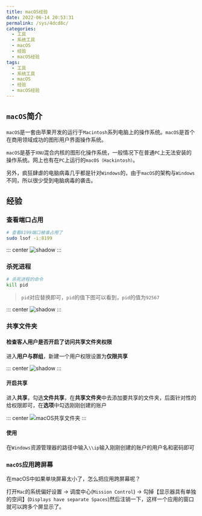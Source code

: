 ```yaml
---
title: macOS经验
date: 2022-06-14 20:53:31
permalink: /sys/4dcd8c/
categories:
  - 工具
  - 系统工具
  - macOS
  - 经验
  - macOS经验
tags:
  - 工具
  - 系统工具
  - macOS
  - 经验
  - macOS经验
---
```


## `macOS`简介

`macOS`是一套由苹果开发的运行于`Macintosh`系列电脑上的操作系统。`macOS`是首个在商用领域成功的图形用户界面操作系统。

`macOS`是基于`XNU`混合内核的图形化操作系统，一般情况下在普通`PC`上无法安装的操作系统。网上也有在`PC`上运行的`macOS（Hackintosh）`。

另外，疯狂肆虐的电脑病毒几乎都是针对`Windows`的，由于`macOS`的架构与`Windows`不同，所以很少受到电脑病毒的袭击。

<!-- more -->

## 经验

### 查看端口占用

```bash
# 查看8199端口被谁占用了
sudo lsof -i:8199
```

::: center
![shadow](https://symbol-node.oss-cn-shanghai.aliyuncs.com/%E7%B3%BB%E7%BB%9F/macOS/Snipaste_2021-12-14_10-59-01.png)
:::

### 杀死进程

```bash
# 杀死进程的命令
kill pid
```

> `pid`对应替换即可，`pid`的值下图可以看到，`pid`的值为`92567`

::: center
![shadow](https://symbol-node.oss-cn-shanghai.aliyuncs.com/%E7%B3%BB%E7%BB%9F/macOS/Snipaste_2021-12-14_11-20-52.png)
:::

### 共享文件夹

#### 检查客人用户是否开启了访问共享文件夹权限

进入**用户与群组**，新建一个用户权限设置为**仅限共享**

::: center
![shadow](https://symbol-node.oss-cn-shanghai.aliyuncs.com/%E7%B3%BB%E7%BB%9F/macOS/Snipaste_2022-01-27_16-05-58.png)
:::

#### 开启共享

进入**共享**，勾选**文件共享**，在**共享文件夹**中去添加要共享的文件夹，后面针对性的给权限即可，在**选项**中勾选刚刚创建的账户

::: center
![macOS共享文件夹](https://symbol-node.oss-cn-shanghai.aliyuncs.com/%E7%B3%BB%E7%BB%9F/macOS/Snipaste_2022-01-27_15-31-36.png)
:::

#### 使用

在`Windows`资源管理器的路径中输入`\\ip`输入刚刚创建的账户的用户名和密码即可

### `macOS`应用跨屏幕

在macOS中如果单块屏幕太小了，怎么把应用跨屏幕呢？

打开`Mac`的系统偏好设置 -> 调度中心(`Mission Control`) -> 勾掉【显示器具有单独的空间】(`Displays have separate Spaces`)然后注销一下，这样一个应用的窗口就可以跨多个屏显示了。